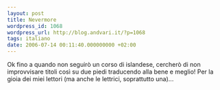 ```yaml
---
layout: post
title: Nevermore
wordpress_id: 1068
wordpress_url: http://blog.andvari.it/?p=1068
tags: italiano
date: 2006-07-14 00:11:40.000000000 +02:00
---
```

Ok fino a quando non seguirò un corso di islandese, cercherò di non improvvisare titoli così su due piedi traducendo alla bene e meglio! Per la gioia dei miei lettori (ma anche le lettrici, soprattutto una)...
